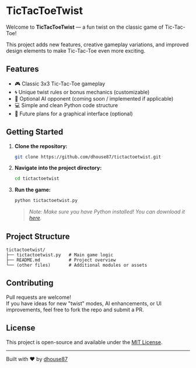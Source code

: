 # TicTacToeTwist

Welcome to **TicTacToeTwist** — a fun twist on the classic game of Tic-Tac-Toe!

This project adds new features, creative gameplay variations, and improved design elements to make Tic-Tac-Toe even more exciting.

## Features

- 🎮 Classic 3x3 Tic-Tac-Toe gameplay
- 🌀 Unique twist rules or bonus mechanics (customizable)
- 🤖 Optional AI opponent (coming soon / implemented if applicable)
- 💻 Simple and clean Python code structure
- 🎨 Future plans for a graphical interface (optional)

## Getting Started

1. **Clone the repository:**

   ```bash
   git clone https://github.com/dhouse87/tictactoetwist.git
   ```

2. **Navigate into the project directory:**

   ```bash
   cd tictactoetwist
   ```

3. **Run the game:**

   ```bash
   python tictactoetwist.py
   ```

   > *Note: Make sure you have Python installed! You can download it [here](https://www.python.org/downloads/).*

## Project Structure

```
tictactoetwist/
├── tictactoetwist.py   # Main game logic
├── README.md           # Project overview
└── (other files)       # Additional modules or assets
```

## Contributing

Pull requests are welcome!  
If you have ideas for new "twist" modes, AI enhancements, or UI improvements, feel free to fork the repo and submit a PR.

## License

This project is open-source and available under the [MIT License](LICENSE).

---

Built with ❤️ by [dhouse87](https://github.com/dhouse87)
